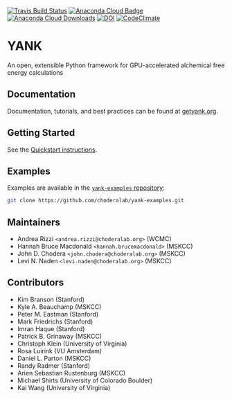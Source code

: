 [![Travis Build Status](https://travis-ci.org/choderalab/yank.png)](https://travis-ci.org/choderalab/yank)
[![Anaconda Cloud Badge](https://anaconda.org/omnia/yank/badges/version.svg)](https://anaconda.org/omnia/yank)
[![Anaconda Cloud Downloads](https://anaconda.org/omnia/yank/badges/downloads.svg)](https://anaconda.org/omnia/yank)
[![DOI](https://zenodo.org/badge/13779937.svg)](https://zenodo.org/badge/latestdoi/13779937)
[![CodeClimate](https://codeclimate.com/github/choderalab/yank/badges/gpa.svg)](https://codeclimate.com/github/choderalab/yank/)

YANK
====

An open, extensible Python framework for GPU-accelerated alchemical free energy calculations

Documentation
-------------

Documentation, tutorials, and best practices can be found at [getyank.org](http://getyank.org).

Getting Started
---------------
See the [Quickstart instructions](http://getyank.org/latest/quickstart.html).

Examples
--------

Examples are available in the [`yank-examples` repository](http://github.com/choderalab/yank-examples):
```bash
git clone https://github.com/choderalab/yank-examples.git
```

Maintainers
-----------

* Andrea Rizzi `<andrea.rizzi@choderalab.org>` (WCMC)
* Hannah Bruce Macdonald `<hannah.brucemacdonald>` (MSKCC)
* John D. Chodera `<john.chodera@choderalab.org>` (MSKCC)
* Levi N. Naden `<levi.naden@choderalab.org>` (MSKCC)

Contributors
------------
* Kim Branson (Stanford)
* Kyle A. Beauchamp (MSKCC)
* Peter M. Eastman (Stanford)
* Mark Friedrichs (Stanford)
* Imran Haque (Stanford)
* Patrick B. Grinaway (MSKCC)
* Christoph Klein (University of Virginia)
* Rosa Luirink (VU Amsterdam)
* Daniel L. Parton (MSKCC)
* Randy Radmer (Stanford)
* Arien Sebastian Rustenburg (MSKCC)
* Michael Shirts (University of Colorado Boulder)
* Kai Wang (University of Virginia)
